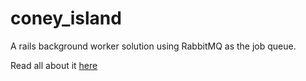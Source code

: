 coney_island
============

A rails background worker solution using RabbitMQ as the job queue.

Read all about it [here](http://edraut.github.io/coney_island)